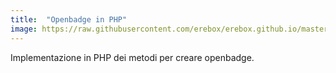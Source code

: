 ```yaml
---
title:  "Openbadge in PHP"
image: https://raw.githubusercontent.com/erebox/erebox.github.io/master/img/logo256.png
---
```

<div>Implementazione in PHP dei metodi per creare openbadge.</div>
